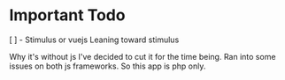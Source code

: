 # Important Todo
[ ] - Stimulus or vuejs Leaning toward stimulus

Why it's without js I've decided to cut it for the time being.
Ran into some issues on both js frameworks.
So this app is php only.

